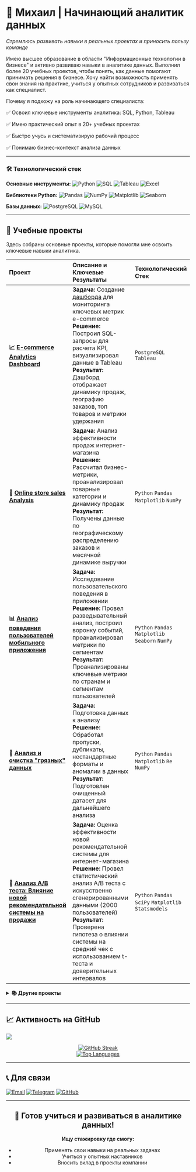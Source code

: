 # 🚀 Михаил | Начинающий аналитик данных

*Стремлюсь развивать навыки в реальных проектах и приносить пользу команде*

Имею высшее образование в области "Информационные технологии в бизнесе" и активно развиваю навыки в аналитике данных. 
Выполнил более 20 учебных проектов, чтобы понять, как данные помогают принимать решения в бизнесе. 
Хочу найти возможность применять свои знания на практике, учиться у опытных сотрудников и развиваться как специалист.

Почему я подхожу на роль начинающего специалиста:

✅ Освоил ключевые инструменты аналитика: SQL, Python, Tableau

✅ Имею практический опыт в 20+ учебных проектах

✅ Быстро учусь и систематизирую рабочий процесс

✅ Понимаю бизнес-контекст анализа данных

---

### 🛠 Технологический стек

**Основные инструменты:**
![Python](https://img.shields.io/badge/Python-3776AB?style=for-the-badge&logo=python&logoColor=white)
![SQL](https://img.shields.io/badge/SQL-4479A1?style=for-the-badge&logo=postgresql&logoColor=white)
![Tableau](https://img.shields.io/badge/Tableau-E97627?style=for-the-badge&logo=tableau&logoColor=white)
![Excel](https://img.shields.io/badge/Excel-217346?style=for-the-badge&logo=microsoftexcel&logoColor=white)

**Библиотеки Python:**
![Pandas](https://img.shields.io/badge/Pandas-150458?style=for-the-badge&logo=pandas&logoColor=white)
![NumPy](https://img.shields.io/badge/NumPy-013243?style=for-the-badge&logo=numpy&logoColor=white)
![Matplotlib](https://img.shields.io/badge/Matplotlib-11557c?style=for-the-badge&logo=python&logoColor=white)
![Seaborn](https://img.shields.io/badge/Seaborn-3776AB?style=for-the-badge&logo=python&logoColor=white)

**Базы данных:**
![PostgreSQL](https://img.shields.io/badge/PostgreSQL-336791?style=for-the-badge&logo=postgresql&logoColor=white)
![MySQL](https://img.shields.io/badge/MySQL-4479A1?style=for-the-badge&logo=mysql&logoColor=white)

---

## 💼 Учебные проекты

Здесь собраны основные проекты, которые помогли мне освоить ключевые навыки аналитика.

| Проект | Описание и Ключевые Результаты | Технологический Стек |
| :--- | :--- | :--- |
| **📈 [E-commerce Analytics Dashboard](https://github.com/MikhailRMA/WorkSpace/tree/main/e-com_analysis_sql)** | **Задача:** Создание [дашборда](https://public.tableau.com/app/profile/petr.count/viz/E-com_17609722447200/KPIDashboard) для мониторинга ключевых метрик e-commerce<br>**Решение:** Построил SQL-запросы для расчета KPI, визуализировал данные в Tableau<br>**Результат:** Дашборд отображает динамику продаж, географию заказов, топ товаров и метрики удержания | `PostgreSQL` `Tableau` |
| **🛒 [Online store sales Analysis](https://github.com/MikhailRMA/WorkSpace/tree/main/Online_store_sales_Analysis)** | **Задача:** Анализ эффективности продаж интернет-магазина<br>**Решение:** Рассчитал бизнес-метрики, проанализировал товарные категории и динамику продаж<br>**Результат:** Получены данные по географическому распределению заказов и месячной динамике выручки | `Python` `Pandas` `Matplotlib` `NumPy` |
| **📊 [Анализ поведения пользователей мобильного приложения](https://github.com/MikhailRMA/WorkSpace/tree/main/Analysis_user_in_app)** | **Задача:** Исследование пользовательского поведения в приложении<br>**Решение:** Провел разведывательный анализ, построил воронку событий, проанализировал метрики по сегментам<br>**Результат:** Проанализированы ключевые метрики по странам и сегментам пользователей | `Python` `Pandas` `Matplotlib` `Seaborn` `NumPy` |
| **🧹 [Анализ и очистка "грязных" данных](https://github.com/MikhailRMA/WorkSpace/tree/main/dirty_data_analysis)** | **Задача:** Подготовка данных к анализу<br>**Решение:** Обработал пропуски, дубликаты, нестандартные форматы и аномалии в данных<br>**Результат:** Подготовлен очищенный датасет для дальнейшего анализа | `Python` `Pandas` `Matplotlib` `Re` `NumPy` |
| **🧪 [Анализ A/B теста: Влияние новой рекомендательной системы на продажи](https://github.com/MikhailRMA/WorkSpace/tree/main/Analysis_AB_test_new_system_on_sales)** | **Задача:** Оценка эффективности новой рекомендательной системы для интернет-магазина<br>**Решение:** Провел статистический анализ A/B теста с искусственно сгенерированными данными (2000 пользователей)<br>**Результат:** Проверена гипотеза о влиянии системы на средний чек с использованием t-теста и доверительных интервалов | `Python` `Pandas` `SciPy` `Matplotlib` `Statsmodels` |

<details>
<summary><b>📚 Другие проекты</b></summary>
  
| Проект | Описание и Результаты | Стек |
| :--- | :--- | :--- |
| **[Когортный анализ](https://github.com/MikhailRMA/WorkSpace/tree/main/Project_6)** | **Задача:** Анализ клиентской базы и сегментация<br>**Решение:** Провел когортный анализ и построил RFM-сегментацию<br>**Результат:** Сегментированы клиенты по purchasing behavior для маркетинговых кампаний | `Python` `Pandas` `Matplotlib` `Seaborn` `Sklearn` |
| **[AB-тестирование](https://github.com/MikhailRMA/Ls_project/tree/main/Учебные%20проекты/Python/Проект%204.%20AB-тестирование)** | **Задача:** Оценка результатов A/B-теста<br>**Решение:** Подготовил данные и проанализировал результаты эксперимента<br>**Результат:** Проверена статистическая значимость различий между тестовыми группами | `Python` `Pandas` `Statsmodels` `SciPy` `NumPy` |
| **[Статистические тесты](https://github.com/MikhailRMA/Ls_project/tree/main/Учебные%20проекты/Python/Проект%203.%20Статистические%20тесты)** | **Задача:** Проверка бизнес-гипотез<br>**Решение:** Применил статистические тесты для анализа данных<br>**Результат:** Верифицированы гипотезы о различии среднего чека между группами клиентов привлеченные разными рекламными компаниями | `Python` `Pandas` `Statsmodels` `SciPy` |
| **[Запросы к БД MySQL](https://github.com/MikhailRMA/Ls_project/tree/main/Учебные%20проекты/SQL)** | **Задача:** Анализ данных клиентов банка<br>**Решение:** Написал SQL-запросы для извлечения и агрегации данных<br>**Результат:** Получены аналитические срезы по клиентской базе банка | `MySQL` |
</details>

---

## 📈 Активность на GitHub

<!-- Переработал блок, чтобы показать не просто статистику, а вашу продуктивность -->
<!-- Вы можете сгенерировать свою собственную змею, перейдя по ссылке: https://github.com/Platane/snk -->
![](https://raw.githubusercontent.com/MikhailRMA/MikhailRMA/output/github-contribution-grid-snake.svg)

<div align="center">
  <a href="https://git.io/streak-stats">
    <img src="https://nirzak-streak-stats.vercel.app/?user=MikhailRMA&theme=nightowl&hide_border=false&fire=DD4721" alt="GitHub Streak" />
  </a>
</div>

<div align="center">
  <a href="https://github.com/anuraghazra/github-readme-stats">
    <img src="https://github-readme-stats.vercel.app/api/top-langs/?username=MikhailRMA&theme=nightowl&hide_border=false&layout=compact&langs_count=6" alt="Top Languages" />
  </a>
</div>

---

## 📞 Для связи

[![Email](https://img.shields.io/badge/Написать_на_почту-majkl.a@yandex.ru-D14836?style=for-the-badge&logo=gmail&logoColor=white)](mailto:majkl.a@yandex.ru)
[![Telegram](https://img.shields.io/badge/Написать_в_Telegram-@MikhailRMA-26A5E4?style=for-the-badge&logo=telegram&logoColor=white)](https://t.me/MikhailRMA)
[![GitHub](https://img.shields.io/badge/Посмотреть_проекты-MikhailRMA-181717?style=for-the-badge&logo=github&logoColor=white)](https://github.com/MikhailRMA)

---
<div align="center" style="margin-top: 20px;">
  
## 🎯 Готов учиться и развиваться в аналитике данных!

**Ищу стажировку где смогу:**
- Применять свои навыки на реальных задачах
- Учиться у опытных наставников
- Вносить вклад в проекты компании

</div>
